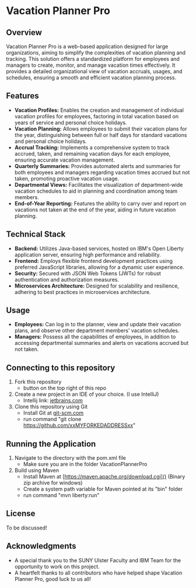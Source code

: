 # Vacation Planner Pro

## Overview

Vacation Planner Pro is a web-based application designed for large organizations, aiming to simplify the complexities of vacation planning and tracking. This solution offers a standardized platform for employees and managers to create, monitor, and manage vacation times effectively. It provides a detailed organizational view of vacation accruals, usages, and schedules, ensuring a smooth and efficient vacation planning process.

## Features

- **Vacation Profiles:** Enables the creation and management of individual vacation profiles for employees, factoring in total vacation based on years of service and personal choice holidays.
- **Vacation Planning:** Allows employees to submit their vacation plans for the year, distinguishing between full or half days for standard vacations and personal choice holidays.
- **Accrual Tracking:** Implements a comprehensive system to track accrued, taken, and remaining vacation days for each employee, ensuring accurate vacation management.
- **Quarterly Summaries:** Provides automated alerts and summaries for both employees and managers regarding vacation times accrued but not taken, promoting proactive vacation usage.
- **Departmental Views:** Facilitates the visualization of department-wide vacation schedules to aid in planning and coordination among team members.
- **End-of-Year Reporting:** Features the ability to carry over and report on vacations not taken at the end of the year, aiding in future vacation planning.

## Technical Stack

- **Backend:** Utilizes Java-based services, hosted on IBM's Open Liberty application server, ensuring high performance and reliability.
- **Frontend:** Employs flexible frontend development practices using preferred JavaScript libraries, allowing for a dynamic user experience.
- **Security:** Secured with JSON Web Tokens (JWTs) for robust authentication and authorization measures.
- **Microservices Architecture:** Designed for scalability and resilience, adhering to best practices in microservices architecture.

## Usage

- **Employees:** Can log in to the planner, view and update their vacation plans, and observe other department members' vacation schedules.
- **Managers:** Possess all the capabilities of employees, in addition to accessing departmental summaries and alerts on vacations accrued but not taken.

## Connecting to this repository
1. Fork this repository
   - button on the top right of this repo
2. Create a new project in an IDE of your choice. (I use IntelliJ)
    - Intellij link: [jetbrains.com]()
3. Clone this repository using Git
    - Install Git at [git-scm.com]()
    - run command "git clone https://github.com/xxMYFORKEDADDRESSxx"

## Running the Application
1. Navigate to the directory with the pom.xml file
    - Make sure you are in the folder VacationPlannerPro
2. Build using Maven
    - Install Maven at [https://maven.apache.org/download.cgi]() (Binary zip archive for windows)
    - Create a system path variable for Maven pointed at its "bin" folder
    - run command "mvn liberty:run"
  
## License

To be discussed!
<!--This project is licensed under the MIT License - see the [LICENSE.md](LICENSE.md) file for details.-->

## Acknowledgments

- A special thank you to the SUNY Ulster Faculty and IBM Team for the opportunity to work on this project.
- A heartfelt thanks to all contributors who have helped shape Vacation Planner Pro, good luck to us all!

